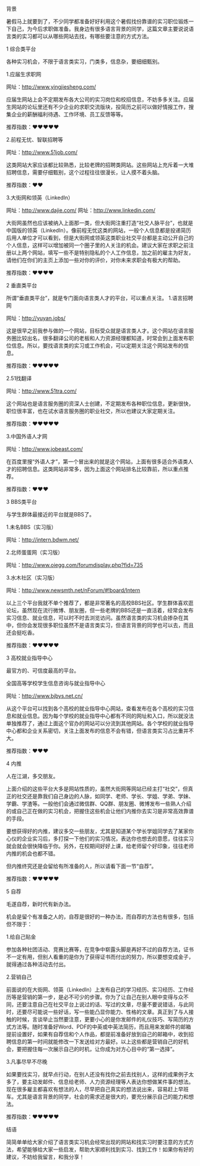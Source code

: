 背景

暑假马上就要到了，不少同学都准备好好利用这个暑假找份靠谱的实习职位锻炼一下自己，为今后求职做准备。我身边有很多语言背景的同学，这篇文章主要说说语言类的实习都可以从哪些网站去找，有哪些要注意的方式方法。

1 综合类平台

各种实习机会，不限于语言类实习，门类多，信息杂，要细细甄别。

1.应届生求职网

网址：http://www.yingjiesheng.com/

应届生网站上会不定期发布各大公司的实习岗位和校招信息，不妨多多关注。应届生网站的论坛里还有不少企业的求职交流版块，投简历之前可以做好情报工作，搜集企业的薪酬福利待遇、工作环境、员工反馈等等。

推荐指数：❤❤❤❤❤

2.前程无忧、智联招聘等

网址：http://www.51job.com/

这类网站大家应该都比较熟悉，比较老牌的招聘类网站。这些网站上充斥着一大堆招聘信息，需要仔细甄别，这个过程往往很漫长，让人摸不着头脑。

推荐指数：❤❤

3.大街网和领英（LinkedIn）

网址：http://www.dajie.com/
网址：http://www.linkedin.com/

大街网虽然也应该被纳入上面那一类，但大街网注重打造“社交人脉平台”，也就是中国版的领英（LinkedIn）。像前程无忧这类的网站，一般个人信息都是投递简历后用人单位才可以看到，但是大街网或领英这类职业社交平台都是主动公开自己的个人信息，这样可以增加被同一个圈子里的人关注的机会。建议大家在求职之前注册以上两个网站，填写一些不是特别隐私的个人工作信息，加之前的雇主为好友，请他们在你们的主页上添加一些对你的评价，对你未来求职会有极大的帮助。

推荐指数：❤❤❤❤

2 垂直类平台

所谓“垂直类平台”，就是专门面向语言类人才的平台，可以重点关注。
1.语言招聘网

网址：http://yuyan.jobs/

 这是很早之前我参与做的一个网站，目标受众就是语言类人才。这个网站在语言服务圈比较出名，很多翻译公司的老板和人力资源经理都知道，时常会到上面发布职位信息。所以，要找语言类的实习或工作机会，可以定期关注这个网站发布的信息。

推荐指数：❤❤❤❤❤

2.51找翻译

网址：http://www.51tra.com/

这个网站也是语言服务圈的资深人士创建，不定期发布各种职位信息，更新很快，职位很丰富，也在试水语言服务圈的职业社交，所以也建议大家定期关注。

推荐指数：❤❤❤❤❤

3.中国外语人才网

网址：http://www.jobeast.com/

在百度里搜“外语人才”，第一个冒出来的就是这个网站，上面有很多适合外语类人才的招聘信息。这类网站非常多，因为上面这个网站排名比较靠前，所以重点推荐。

推荐指数：❤❤❤

3 BBS类平台

与学生群体最接近的平台就是BBS了。

1.未名BBS（实习版）

网址：http://intern.bdwm.net/

2.北师蛋蛋网（实习版）

网址：http://www.oiegg.com/forumdisplay.php?fid=735

3.水木社区（实习版）

网址：http://www.newsmth.net/nForum/#!board/Intern

以上三个平台我就不单个推荐了，都是非常著名的高校BBS社区。学生群体喜欢逛论坛，虽然现在流行微博、朋友圈，但一些老牌的BBS还是一直活着，经常会发布实习信息、就业信息，可以时不时去浏览访问。虽然语言类的实习机会掺杂在其中，但你会发现很多职位虽然不是语言类实习，但语言背景的同学也可以去，而且还会挺吃香。

推荐指数：❤❤❤❤❤

3 高校就业指导中心

最官方的、可信度最高的平台。

全国高等学校学生信息咨询与就业指导中心

网址：http://www.bjbys.net.cn/

从这个平台可以找到各个高校的就业指导中心网站，查看发布在各个高校的实习信息和就业信息。因为每个学校的就业指导中心都有不同的网址和入口，所以就没法单独推荐了，通过上面这个官办的网站可以分流到其他网站。各个学校的就业指导中心都和企业关系密切，关注上面发布的信息不会有错，但语言类实习占比重并不大。

推荐指数：❤❤❤

4 内推

人在江湖，多交朋友。

上面介绍的这些平台大多是网站性质的，虽然大街网等网站已经主打“社交”，但真正的社交还是靠我们自己身边的人脉，如同学、老师、学长、学姐、学弟、学妹、学霸、学渣等。一般他们会通过微信群、QQ群、朋友圈、微博发布一些熟人介绍的或自己正在做的实习机会，把握住这些机会让他们内推你去实习是非常高效靠谱的手段。

要想获得好的内推，建议多交一些朋友，尤其是知道某个学长学姐同学去了某家你心仪的企业实习后，多打探一下他们的实习情况，表达你也想去的意愿，往往实习就会就会很快降临于你。另外，在校期间好好上课，给老师留个好印象，往往老师内推的机会也都不错。

但内推终究还是会留给有所准备的人，所以请看下面一节“自荐”。

推荐指数：❤❤❤❤❤

5 自荐

毛遂自荐，新时代有新办法。

机会是留个有准备之人的，自荐是很好的一种办法，而自荐的方法也有很多，包括但不限于：

1.给自己贴金

参加各种社团活动、竞赛比赛等，在竞争中崭露头脚是再好不过的自荐方法，证书不一定有用，但别人看重的是你为了获得证书而付出的努力，所以要想变成金子，就得通过各种活动去付出。

2.营销自己

前面说的在大街网、领英（LinkedIn）上发布自己的学习经历、实习经历、工作经历等是营销的第一步，是必不可少的步骤。你为了让自己在别人眼中变得与众不同，还要注意自己在社交平台上说过的话、写过的文章，尽量不要说错话，与此同时，还要尽可能说一些好话，写一些能凸显你能力、性格的文章。真正到了与人接触的时候，言谈举止当然要注意，更要小心的是你发邮件的礼仪技巧、写简历的方式方法等。随时准备好Word、PDF的中英或中英法简历，而且用来发邮件的邮箱提前设置好，如果有自荐信和个人作品，都提前准备好放到自己的邮箱中，收到招聘信息的第一时间就能修改一下发送给对方最好。以上这些都是营销自己的好机会，要把握住每一次展示自己的时机，让你成为对方心目中的“第一选择”。

3.凡事尽早不尽晚

如果要找实习，就早点行动，在别人还没有找你之前去找别人，这样的成果例子太多了，要主动发邮件、信息给老师、人力资源经理等人表达你想做某件事的想法。现在很多雇主都喜欢有想法的人，尽早把自己真实的想法说出来，容易赶上早班车。尤其是语言背景的同学，社会的需求还是很大的，要充分展示自己的能力和想法。

推荐指数：❤❤❤❤❤

结语

简简单单给大家介绍了语言类实习机会经常出现的网站和找实习时要注意的方式方法，希望能够给大家一些启发，帮助大家顺利找到实习、找到工作！如果你有好的建议，不妨给我留言，和我分享！
